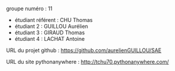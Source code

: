 groupe numéro : 11

* étudiant référent : CHU Thomas
* étudiant 2 : GUILLOU Aurélien
* étudiant 3 : GIRAUD Thomas
* étudiant 4 : LACHAT Antoine

URL du projet github : https://github.com/aurelienGUILLOU/SAE

URL du site pythonanywhere : http://tchu70.pythonanywhere.com/
